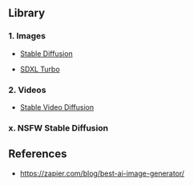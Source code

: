 ## Library

### 1. Images

- [Stable Diffusion](https://stability.ai/stable-image)

- [SDXL Turbo](https://stability.ai/news/stability-ai-sdxl-turbo)

### 2. Videos

- [Stable Video Diffusion](https://stability.ai/stable-video)

### x. NSFW Stable Diffusion

## References

- https://zapier.com/blog/best-ai-image-generator/
